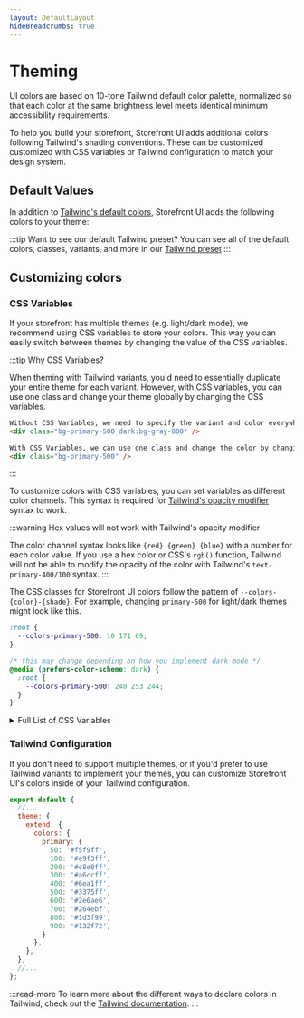 ```yaml
---
layout: DefaultLayout
hideBreadcrumbs: true
---
```


# Theming

UI colors are based on 10-tone Tailwind default color palette, normalized so that each color at the same brightness level meets identical minimum accessibility requirements.

To help you build your storefront, Storefront UI adds additional colors following Tailwind's shading conventions. These can be customized customized with CSS variables or Tailwind configuration to match your design system.

## Default Values

In addition to [Tailwind's default colors](https://tailwindcss.com/docs/customizing-colors#default-color-palette), Storefront UI adds the following colors to your theme:

<ColorPalette/>

:::tip Want to see our default Tailwind preset?
You can see all of the default colors, classes, variants, and more in our [Tailwind preset](https://github.com/vuestorefront/storefront-ui/blob/v2/packages/config/tailwind/index.ts)
:::

## Customizing colors

### CSS Variables

If your storefront has multiple themes (e.g. light/dark mode), we recommend using CSS variables to store your colors. This way you can easily switch between themes by changing the value of the CSS variables.

:::tip Why CSS Variables?

When theming with Tailwind variants, you'd need to essentially duplicate your entire theme for each variant. However, with CSS variables, you can use one class and change your theme globally by changing the CSS variables.

```html
Without CSS Variables, we need to specify the variant and color everywhere.
<div class="bg-primary-500 dark:bg-gray-800" />

With CSS Variables, we can use one class and change the color by changing the CSS variable
<div class="bg-primary-500" />
```
:::

To customize colors with CSS variables, you can set variables as different color channels. This syntax is required for [Tailwind's opacity modifier](https://tailwindcss.com/docs/customizing-colors#using-css-variables) syntax to work.

:::warning Hex values will not work with Tailwind's opacity modifier

The color channel syntax looks like `{red} {green} {blue}` with a number for each color value. If you use a hex color or CSS's `rgb()` function, Tailwind will not be able to modify the opacity of the color with Tailwind's `text-primary-400/100` syntax.
:::

The CSS classes for Storefront UI colors follow the pattern of `--colors-{color}-{shade}`. For example, changing `primary-500` for light/dark themes might look like this.

```css
:root {
  --colors-primary-500: 10 171 69;
}

/* this may change depending on how you implement dark mode */
@media (prefers-color-scheme: dark) {
  :root {
    --colors-primary-500: 240 253 244;
  }
}
```

<details>
<summary>Full List of CSS Variables</summary>

<SourceCode>

```css
:root {
  /* Primary */
  --colors-primary-50: 235 255 242;
  --colors-primary-100: 217 253 228;
  --colors-primary-200: 171 241 192;
  --colors-primary-300: 130 234 158;
  --colors-primary-400: 60 224 120;
  --colors-primary-500: 19 195 96;
  --colors-primary-600: 7 161 79;
  --colors-primary-700: 13 127 63;
  --colors-primary-800: 16 86 46;
  --colors-primary-900: 15 50 30;

  /* Secondary */
  --colors-secondary-50: 247 245 253;
  --colors-secondary-100: 239 236 251;
  --colors-secondary-200: 225 218 246;
  --colors-secondary-300: 216 203 245;
  --colors-secondary-400: 198 177 246;
  --colors-secondary-500: 180 151 249;
  --colors-secondary-600: 151 111 238;
  --colors-secondary-700: 119 79 209;
  --colors-secondary-800: 82 52 153;
  --colors-secondary-900: 48 32 86;

  /* Positive */
  --colors-positive-50: 235 255 242;
  --colors-positive-100: 217 253 228;
  --colors-positive-200: 171 241 192;
  --colors-positive-300: 130 234 158;
  --colors-positive-400: 60 224 120;
  --colors-positive-500: 19 195 96;
  --colors-positive-600: 7 161 79;
  --colors-positive-700: 13 127 63;
  --colors-positive-800: 16 86 46;
  --colors-positive-900: 15 50 30;

  /* Negative */
  --colors-negative-50: 255 245 247;
  --colors-negative-100: 255 232 237;
  --colors-negative-200: 254 211 219;
  --colors-negative-300: 253 193 202;
  --colors-negative-400: 255 163 175;
  --colors-negative-500: 255 127 143;
  --colors-negative-600: 240 59 91;
  --colors-negative-700: 208 13 48;
  --colors-negative-800: 141 8 33;
  --colors-negative-900: 76 15 23;

  /* Warning */
  --colors-warning-50: 254 247 236;
  --colors-warning-100: 255 238 211;
  --colors-warning-200: 254 220 165;
  --colors-warning-300: 254 202 132;
  --colors-warning-400: 255 181 77;
  --colors-warning-500: 237 153 14;
  --colors-warning-600: 191 121 17;
  --colors-warning-700: 157 93 3;
  --colors-warning-800: 109 63 9;
  --colors-warning-900: 62 35 10;

  /* Neutral */
  --colors-neutral-50: 249 251 250;
  --colors-neutral-100: 239 244 241;
  --colors-neutral-200: 217 226 220;
  --colors-neutral-300: 187 198 190;
  --colors-neutral-400: 129 140 133;
  --colors-neutral-500: 100 111 104;
  --colors-neutral-600: 77 86 79;
  --colors-neutral-700: 56 65 59;
  --colors-neutral-800: 37 43 39;
  --colors-neutral-900: 21 26 22;

  /* Disabled */
  --colors-disabled-50: 249 251 250;
  --colors-disabled-100: 239 244 241;
  --colors-disabled-200: 217 226 220;
  --colors-disabled-300: 187 198 190;
  --colors-disabled-400: 129 140 133;
  --colors-disabled-500: 100 111 104;
  --colors-disabled-600: 77 86 79;
  --colors-disabled-700: 56 65 59;
  --colors-disabled-800: 37 43 39;
  --colors-disabled-900: 21 26 22;
}
```
</SourceCode>
</details>


### Tailwind Configuration

If you don't need to support multiple themes, or if you'd prefer to use Tailwind variants to implement your themes, you can customize Storefront UI's colors inside of your Tailwind configuration.

<SourceCode>

```js
export default {
  //...
  theme: {
    extend: {
      colors: {
        primary: {
          50: '#f5f9ff',
          100: '#e9f3ff',
          200: '#c8e0ff',
          300: '#a6ccff',
          400: '#6ea1ff',
          500: '#3375ff',
          600: '#2e6ae6',
          700: '#264ebf',
          800: '#1d3f99',
          900: '#132f72',
        }
      },
    },
  },
  //...
};
```
</SourceCode>

:::read-more
To learn more about the different ways to declare colors in Tailwind, check out the [Tailwind documentation](https://tailwindcss.com/docs/customizing-colors#using-custom-colors).
:::
